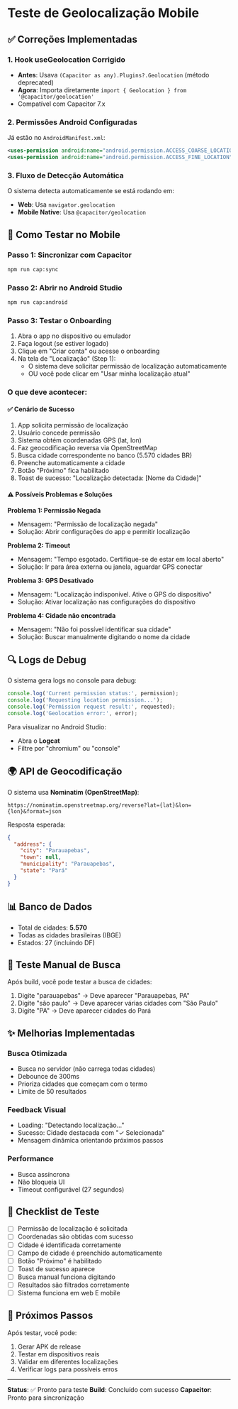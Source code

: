 # Teste de Geolocalização Mobile

## ✅ Correções Implementadas

### 1. Hook useGeolocation Corrigido
- **Antes**: Usava `(Capacitor as any).Plugins?.Geolocation` (método deprecated)
- **Agora**: Importa diretamente `import { Geolocation } from '@capacitor/geolocation'`
- Compatível com Capacitor 7.x

### 2. Permissões Android Configuradas
Já estão no `AndroidManifest.xml`:
```xml
<uses-permission android:name="android.permission.ACCESS_COARSE_LOCATION" />
<uses-permission android:name="android.permission.ACCESS_FINE_LOCATION" />
```

### 3. Fluxo de Detecção Automática
O sistema detecta automaticamente se está rodando em:
- **Web**: Usa `navigator.geolocation`
- **Mobile Native**: Usa `@capacitor/geolocation`

## 📱 Como Testar no Mobile

### Passo 1: Sincronizar com Capacitor
```bash
npm run cap:sync
```

### Passo 2: Abrir no Android Studio
```bash
npm run cap:android
```

### Passo 3: Testar o Onboarding
1. Abra o app no dispositivo ou emulador
2. Faça logout (se estiver logado)
3. Clique em "Criar conta" ou acesse o onboarding
4. Na tela de "Localização" (Step 1):
   - O sistema deve solicitar permissão de localização automaticamente
   - OU você pode clicar em "Usar minha localização atual"

### O que deve acontecer:

#### ✅ Cenário de Sucesso
1. App solicita permissão de localização
2. Usuário concede permissão
3. Sistema obtém coordenadas GPS (lat, lon)
4. Faz geocodificação reversa via OpenStreetMap
5. Busca cidade correspondente no banco (5.570 cidades BR)
6. Preenche automaticamente a cidade
7. Botão "Próximo" fica habilitado
8. Toast de sucesso: "Localização detectada: [Nome da Cidade]"

#### ⚠️ Possíveis Problemas e Soluções

**Problema 1: Permissão Negada**
- Mensagem: "Permissão de localização negada"
- Solução: Abrir configurações do app e permitir localização

**Problema 2: Timeout**
- Mensagem: "Tempo esgotado. Certifique-se de estar em local aberto"
- Solução: Ir para área externa ou janela, aguardar GPS conectar

**Problema 3: GPS Desativado**
- Mensagem: "Localização indisponível. Ative o GPS do dispositivo"
- Solução: Ativar localização nas configurações do dispositivo

**Problema 4: Cidade não encontrada**
- Mensagem: "Não foi possível identificar sua cidade"
- Solução: Buscar manualmente digitando o nome da cidade

## 🔍 Logs de Debug

O sistema gera logs no console para debug:

```javascript
console.log('Current permission status:', permission);
console.log('Requesting location permission...');
console.log('Permission request result:', requested);
console.log('Geolocation error:', error);
```

Para visualizar no Android Studio:
- Abra o **Logcat**
- Filtre por "chromium" ou "console"

## 🌍 API de Geocodificação

O sistema usa **Nominatim (OpenStreetMap)**:
```
https://nominatim.openstreetmap.org/reverse?lat={lat}&lon={lon}&format=json
```

Resposta esperada:
```json
{
  "address": {
    "city": "Parauapebas",
    "town": null,
    "municipality": "Parauapebas",
    "state": "Pará"
  }
}
```

## 📊 Banco de Dados

- Total de cidades: **5.570**
- Todas as cidades brasileiras (IBGE)
- Estados: 27 (incluindo DF)

## 🧪 Teste Manual de Busca

Após build, você pode testar a busca de cidades:

1. Digite "parauapebas" → Deve aparecer "Parauapebas, PA"
2. Digite "são paulo" → Deve aparecer várias cidades com "São Paulo"
3. Digite "PA" → Deve aparecer cidades do Pará

## ✨ Melhorias Implementadas

### Busca Otimizada
- Busca no servidor (não carrega todas cidades)
- Debounce de 300ms
- Prioriza cidades que começam com o termo
- Limite de 50 resultados

### Feedback Visual
- Loading: "Detectando localização..."
- Sucesso: Cidade destacada com "✓ Selecionada"
- Mensagem dinâmica orientando próximos passos

### Performance
- Busca assíncrona
- Não bloqueia UI
- Timeout configurável (27 segundos)

## 📝 Checklist de Teste

- [ ] Permissão de localização é solicitada
- [ ] Coordenadas são obtidas com sucesso
- [ ] Cidade é identificada corretamente
- [ ] Campo de cidade é preenchido automaticamente
- [ ] Botão "Próximo" é habilitado
- [ ] Toast de sucesso aparece
- [ ] Busca manual funciona digitando
- [ ] Resultados são filtrados corretamente
- [ ] Sistema funciona em web E mobile

## 🚀 Próximos Passos

Após testar, você pode:
1. Gerar APK de release
2. Testar em dispositivos reais
3. Validar em diferentes localizações
4. Verificar logs para possíveis erros

---

**Status**: ✅ Pronto para teste
**Build**: Concluído com sucesso
**Capacitor**: Pronto para sincronização
